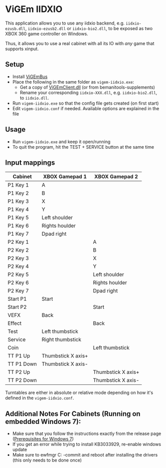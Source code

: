 # ViGEm IIDXIO
This application allows you to use any iidxio backend, e.g. `iidxio-ezusb.dll`, `iidxio-ezusb2.dll`
or `iidxio-bio2.dll`, to be exposed as two XBOX 360 game controller on Windows.

Thus, it allows you to use a real cabinet with all its IO with *any* game that supports xinput.

## Setup
* Install [ViGEmBus](https://github.com/ViGEm/ViGEmBus/releases)
* Place the following in the same folder as `vigem-iidxio.exe`:
  * Get a copy of [ViGEmClient.dll](https://bin.jvnv.net/file/ZgMJK/ViGEmClient.zip) (or from bemanitools-supplements)
  * Rename your corresponding `iidxio-XXX.dll`, e.g. `iidxio-bio2.dll`, to `iidxio.dll`.
* Run `vigem-iidxio.exe` so that the config file gets created (on first start)
* Edit `vigem-iidxio.conf` if needed. Available options are explained in the file

## Usage
* Run `vigem-iidxio.exe` and keep it open/running
* To quit the program, hit the TEST + SERVICE button at the same time

## Input mappings
| Cabinet    | XBOX Gamepad 1     | XBOX Gamepad 2     |
|------------|--------------------|--------------------|
| P1 Key 1   | A                  |                    |
| P1 Key 2   | B                  |                    |
| P1 Key 3   | X                  |                    |
| P1 Key 4   | Y                  |                    |
| P1 Key 5   | Left shoulder      |                    |
| P1 Key 6   | Rights houlder     |                    |
| P1 Key 7   | Dpad right         |                    |
| P2 Key 1   |                    | A                  |
| P2 Key 2   |                    | B                  |
| P2 Key 3   |                    | X                  |
| P2 Key 4   |                    | Y                  |
| P2 Key 5   |                    | Left shoulder      |
| P2 Key 6   |                    | Rights houlder     |
| P2 Key 7   |                    | Dpad right         |
| Start P1   | Start              |                    |
| Start P2   |                    | Start              |
| VEFX       | Back               |                    |
| Effect     |                    | Back               |
| Test       | Left thumbstick    |                    |
| Service    | Right thumbstick   |                    |
| Coin       |                    | Left thumbstick    |
| TT P1 Up   | Thumbstick X axis+ |                    |
| TT P1 Down | Thumbstick X axis- |                    |
| TT P2 Up   |                    | Thumbstick X axis+ |
| TT P2 Down |                    | Thumbstick X axis- |

Turntables are either in absolute or relative mode depending on how it's defined in the
`vigem-iidxio.conf`.

## Additional Notes For Cabinets (Running on embedded Windows 7):
* Make sure that you follow the instructions exactly from the release page
([Prerequisites for Windows 7](https://github.com/ViGEm/ViGEmBus/wiki/Prerequisites-for-Windows-7))
* If you get an error while trying to install KB3033929, re-enable windows update
* Make sure to ewfmgr C: -commit and reboot after installing the drivers (this only needs to be
done once)
